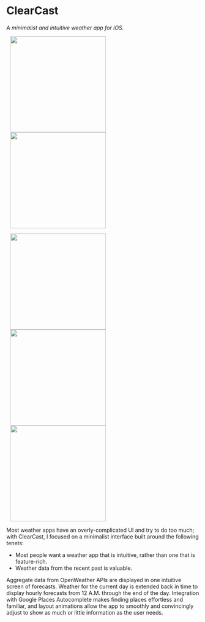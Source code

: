 # ClearCast

_A minimalist and intuitive weather app for iOS._


<p>
    <img width="250" src="https://github.com/user-attachments/assets/07b6bf22-786e-450f-8b68-92ba6758f13e" hspace="10" >
    <img width="250" src="https://github.com/user-attachments/assets/44f89442-9f9a-44e2-9bc1-b136b92cb919" hspace="10" >
    <p>
    <img width="250" src="https://github.com/user-attachments/assets/dc83043b-dab8-4dec-8715-586cfc84e49f" hspace="10" >
    <img width="250" src="https://github.com/user-attachments/assets/4a8e9121-7484-4bf1-b4ff-81e78984db46" hspace="10" >
    <img width="250" src="https://github.com/user-attachments/assets/38fae91a-366d-428b-bbc4-0d7b934b8889" hspace="10" >
</p>


Most weather apps have an overly-complicated UI and try to do too much; with ClearCast, I focused on a minimalist interface built around the following tenets:

- Most people want a weather app that is intuitive, rather than one that is feature-rich.
- Weather data from the recent past is valuable.

Aggregate data from OpenWeather APIs are displayed in one intuitive screen of forecasts.
Weather for the current day is extended back in time to display hourly forecasts from 12 A.M. through the end of the day.
Integration with Google Places Autocomplete makes finding places effortless and familiar,
and layout animations allow the app to smoothly and convincingly adjust to show as much or little information as the user needs.
